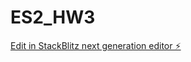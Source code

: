 # ES2_HW3

[Edit in StackBlitz next generation editor ⚡️](https://stackblitz.com/~/github.com/sanjayxzz/ES2_HW3)